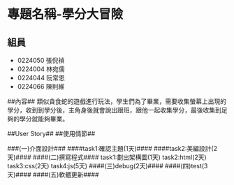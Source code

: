 # 專題名稱-學分大冒險 #



## 組員 ##
- 0224050 張倪禎
- 0224004 林宛儒
- 0224044 阮常恩
- 0224066 陳則維


##內容##
類似貪食蛇的遊戲進行玩法，學生們為了畢業，需要收集螢幕上出現的學分，收到到學分後，主角身後就會說出跟班，跟他一起收集學分，最後收集到足夠的學分就能夠畢業。

##User Story##
##使用情節##

###(一)介面設計###
####task1:確認主題(1天)####
####task2:美編設計(2天)####
####(二)撰寫程式####
   task1:劃出架構圖(1天)
   task2:html(2天)
   task3:css(2天)
   task4:js(5天)
####(三)debug(2天)####
####(四)test(3天)####
####(五)軟體更新####

